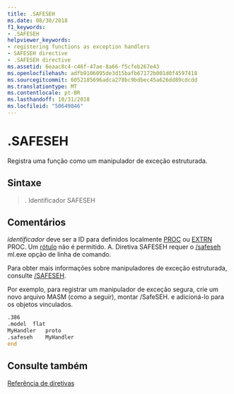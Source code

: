 ```yaml
---
title: .SAFESEH
ms.date: 08/30/2018
f1_keywords:
- .SAFESEH
helpviewer_keywords:
- registering functions as exception handlers
- SAFESEH directive
- .SAFESEH directive
ms.assetid: 6eaac8c4-c46f-47ae-8a66-f5cfeb267e43
ms.openlocfilehash: adfb9106095de3d15bafb67172b001d0f4597418
ms.sourcegitcommit: 6052185696adca270bc9bdbec45a626dd89cdcdd
ms.translationtype: MT
ms.contentlocale: pt-BR
ms.lasthandoff: 10/31/2018
ms.locfileid: "50649846"
---
```

# <a name="safeseh"></a>.SAFESEH

Registra uma função como um manipulador de exceção estruturada.

## <a name="syntax"></a>Sintaxe

> . Identificador SAFESEH

## <a name="remarks"></a>Comentários

*identificador* deve ser a ID para definidos localmente [PROC](../../assembler/masm/proc.md) ou [EXTRN](../../assembler/masm/extrn.md) PROC. Um [rótulo](../../assembler/masm/label-masm.md) não é permitido. A. Diretiva SAFESEH requer o [/safeseh](../../assembler/masm/ml-and-ml64-command-line-reference.md) ml.exe opção de linha de comando.

Para obter mais informações sobre manipuladores de exceção estruturada, consulte [/SAFESEH](../../build/reference/safeseh-image-has-safe-exception-handlers.md).

Por exemplo, para registrar um manipulador de exceção segura, crie um novo arquivo MASM (como a seguir), montar /SafeSEH. e adicioná-lo para os objetos vinculados.

```asm
.386
.model  flat
MyHandler   proto
.safeseh    MyHandler
end
```

## <a name="see-also"></a>Consulte também

[Referência de diretivas](../../assembler/masm/directives-reference.md)<br/>